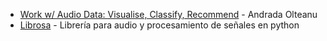 - [Work w/ Audio Data: Visualise, Classify, Recommend](https://www.kaggle.com/andradaolteanu/work-w-audio-data-visualise-classify-recommend#Introduction) - Andrada Olteanu
- [Librosa](https://librosa.org/doc/latest/index.html) - Librería para audio y
procesamiento de señales en python